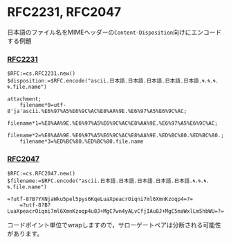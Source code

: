 # RFC2231, RFC2047
日本語のファイル名をMIMEヘッダーの`Content-Disposition`向けにエンコードする例題

### [RFC2231](https://www.ietf.org/rfc/rfc2231.txt)


```4d
$RFC:=cs.RFC2231.new()
$disposition:=$RFC.encode("ascii.日本語.日本語.日本語.日本語.日本語.🌀.🌀.🌀.🌀.file.name")
```

```
attachment;
	filename*0=utf-8'ja'ascii.%E6%97%A5%E6%9C%AC%E8%AA%9E.%E6%97%A5%E6%9C%AC;
	filename*1=%E8%AA%9E.%E6%97%A5%E6%9C%AC%E8%AA%9E.%E6%97%A5%E6%9C%AC;
	filename*2=%E8%AA%9E.%E6%97%A5%E6%9C%AC%E8%AA%9E.%ED%BC%80.%ED%BC%80.;
	filename*3=%ED%BC%80.%ED%BC%80.file.name
```

### [RFC2047](https://www.ietf.org/rfc/rfc2047.txt)

```4d
$RFC:=cs.RFC2047.new()
$filename:=$RFC.encode("ascii.日本語.日本語.日本語.日本語.日本語.🌀.🌀.🌀.🌀.file.name")
```

```
=?utf-8?B?YXNjaWku5pel5pys6KqeLuaXpeacrOiqni7ml6XmnKzoqp4=?=
	=?utf-8?B?LuaXpeacrOiqni7ml6XmnKzoqp4u8J+MgC7wn4yALvCfjIAu8J+MgC5maWxlLm5hbWU=?=
```

コードポイント単位でwrapしますので，サローゲートペアは分断される可能性があります。
